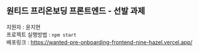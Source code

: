 ## 원티드 프리온보딩 프론트엔드 - 선발 과제

지원자 : 윤지현
<br />
프로젝트 실행방법 : `npm start`
<br />
배포링크 : https://wanted-pre-onboarding-frontend-nine-hazel.vercel.app/
